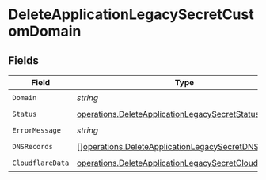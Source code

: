 # DeleteApplicationLegacySecretCustomDomain


## Fields

| Field                                                                                                                            | Type                                                                                                                             | Required                                                                                                                         | Description                                                                                                                      |
| -------------------------------------------------------------------------------------------------------------------------------- | -------------------------------------------------------------------------------------------------------------------------------- | -------------------------------------------------------------------------------------------------------------------------------- | -------------------------------------------------------------------------------------------------------------------------------- |
| `Domain`                                                                                                                         | *string*                                                                                                                         | :heavy_check_mark:                                                                                                               | N/A                                                                                                                              |
| `Status`                                                                                                                         | [operations.DeleteApplicationLegacySecretStatus](../../models/operations/deleteapplicationlegacysecretstatus.md)                 | :heavy_check_mark:                                                                                                               | N/A                                                                                                                              |
| `ErrorMessage`                                                                                                                   | *string*                                                                                                                         | :heavy_check_mark:                                                                                                               | N/A                                                                                                                              |
| `DNSRecords`                                                                                                                     | [][operations.DeleteApplicationLegacySecretDNSRecord](../../models/operations/deleteapplicationlegacysecretdnsrecord.md)         | :heavy_check_mark:                                                                                                               | N/A                                                                                                                              |
| `CloudflareData`                                                                                                                 | [operations.DeleteApplicationLegacySecretCloudflareData](../../models/operations/deleteapplicationlegacysecretcloudflaredata.md) | :heavy_check_mark:                                                                                                               | N/A                                                                                                                              |